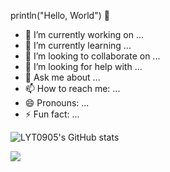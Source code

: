println("Hello, World") 👋


<!--**LYT0905/LYT0905** is a ✨ _special_ ✨ repository because its `README.md` (this file) appears on your GitHub profile.

Here are some ideas to get you started:-->

- 🔭 I’m currently working on ...
- 🌱 I’m currently learning ...
- 👯 I’m looking to collaborate on ...
- 🤔 I’m looking for help with ...
- 💬 Ask me about ...
- 📫 How to reach me: ...
- 😄 Pronouns: ...
- ⚡ Fun fact: ...


![LYT0905's GitHub stats](https://github-readme-stats.vercel.app/api?username=LYT0905&show_icons=true&theme=tokyonight)

![](https://visitor-badge.glitch.me/badge?page_id=LYT0905.readme)
